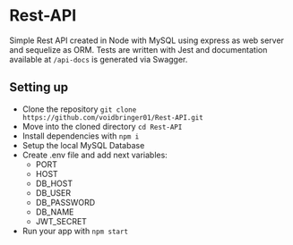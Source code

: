 # Rest-API
Simple Rest API created in Node with MySQL using express as web server and sequelize as ORM. 
Tests are written with Jest and documentation available at `/api-docs` is generated via Swagger.
## Setting up
- Clone the repository `git clone https://github.com/voidbringer01/Rest-API.git`
- Move into the cloned directory `cd Rest-API`
- Install dependencies with `npm i`
- Setup the local MySQL Database
- Create .env file and add next variables:
  - PORT
  - HOST
  - DB_HOST
  - DB_USER
  - DB_PASSWORD
  - DB_NAME
  - JWT_SECRET
- Run your app with `npm start`
